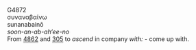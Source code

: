 <body>
  <p>G4872<br>  συναναβαίνω  <br> sunanabainō  <br><i>soon-an-ab-ah‘ee-no </i><br>From <a href="g4862.htm">4862</a> and <a href="g0305.htm">305</a>  to <i>ascend</i> in company <i>with:</i> - come up with.<br></p>
 </body>